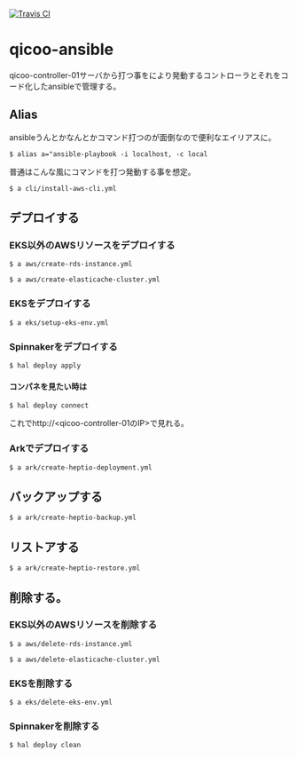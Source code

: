 [![Travis CI](https://travis-ci.org/cndjp/qicoo-ansible.svg?branch=master)](https://travis-ci.org/cndjp/qicoo-ansible)

# qicoo-ansible
qicoo-controller-01サーバから打つ事をにより発動するコントローラとそれをコード化したansibleで管理する。

## Alias
ansibleうんとかなんとかコマンド打つのが面倒なので便利なエイリアスに。

```
$ alias a="ansible-playbook -i localhost, -c local
```

普通はこんな風にコマンドを打つ発動する事を想定。

```
$ a cli/install-aws-cli.yml
```

## デプロイする

### EKS以外のAWSリソースをデプロイする


```
$ a aws/create-rds-instance.yml
```

```
$ a aws/create-elasticache-cluster.yml
```

### EKSをデプロイする

```
$ a eks/setup-eks-env.yml
```

### Spinnakerをデプロイする

```
$ hal deploy apply
```

#### コンパネを見たい時は

```
$ hal deploy connect
```

これでhttp://<qicoo-controller-01のIP>で見れる。

### Arkでデプロイする

```
$ a ark/create-heptio-deployment.yml
```

## バックアップする

```
$ a ark/create-heptio-backup.yml
```

## リストアする

```
$ a ark/create-heptio-restore.yml
```

## 削除する。

### EKS以外のAWSリソースを削除する

```
$ a aws/delete-rds-instance.yml
```

```
$ a aws/delete-elasticache-cluster.yml
```

### EKSを削除する

```
$ a eks/delete-eks-env.yml
```

### Spinnakerを削除する

```
$ hal deploy clean
```
